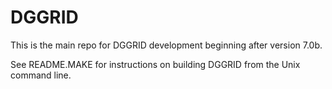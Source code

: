 # DGGRID
This is the main repo for DGGRID development beginning after version 7.0b.

See README.MAKE for instructions on building DGGRID from the Unix command line.
